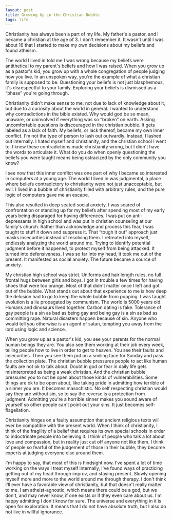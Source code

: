 ```yaml
---
layout: post
title: Growing Up in the Christian Bubble
tags: life
---
```


Christianity has always been a part of my life. My father's a pastor, and I became a christian at the age of 3. I don't remember it. It wasn't until I was about 16 that I started to make my own decisions about my beliefs and found atheism.

The world I lived in told me I was wrong because my beliefs were antithetical to my parent's beliefs and how I was raised. When you grow up as a pastor's kid, you grow up with a whole congregation of people judging how you live. In an unspoken way, you're the example of what a christian family is supposed to be. Questioning your beliefs is not just blasphemous, it's disrespectful to your family. Exploring your beliefs is dismissed as a “phase” you're going through.

Christianity didn't make sense to me; not due to lack of knowledge about it, but due to a curiosity about the world in general. I wanted to understand why contradictions in the bible existed. Why would god be so mean, unaware, or uninvolved if everything was so “broken” on earth. Asking uncomfortable questions is discouraged in the christian bubble. It gets labeled as a lack of faith. My beliefs, or lack thereof, became my own inner conflict. I'm not the type of person to lash out outwardly. Instead, I lashed out internally. I hated myself and christianity, and the christian school I went to. I knew these contradictions made christianity wrong, but I didn't have the words to articulate it. What do you do when openly questioning the beliefs you were taught means being ostracized by the only community you know?

I see now that this inner conflict was one part of why I became so interested in computers at a young age. The world I lived in was judgmental, a place where beliefs contradictory to christianity were not just unacceptable, but evil. I lived in a bubble of christianity filled with arbitrary rules, and the pure logic of computers gave me an escape.

This also resulted in deep seated social anxiety. I was scared of confrontation or standing up for my beliefs after spending most of my early years being disparaged for having differences. I was put on anti-depressants in high school and was put in christian counseling at our family's church. Rather than acknowledge and process this fear, I was taught to stuff it down and suppress it. That “tough it out” approach just masks insecurities instead of resolving them. I retreated into myself, endlessly analyzing the world around me. Trying to identify potential judgment before it happened, to protect myself from being attacked. It turned into defensiveness. I was so far into my head, it took me out of the present. It manifested as social anxiety. The future became a source of anxiety.

My christian high school was strict. Uniforms and hair length rules, no full frontal hugs between girls and boys. I got in trouble a few times for having shoes that were too orange. Most of that didn't matter once I left and got out of the bubble. What stands out about that experience to me is how deep the delusion had to go to keep the whole bubble from popping. I was taught evolution is a lie propagated by communism. The world is 5000 years old. Humans and dinosaurs lived together. Carbon dating is fake. Tolerance of gay people is a sin as bad as being gay and being gay is a sin as bad as committing rape. Natural disasters happen because of sin. Anyone who would tell you otherwise is an agent of satan, tempting you away from the lord using logic and science.

When you grow up as a pastor's kid, you see your parents for the normal human beings they are. You also see them working at their job every week, telling people how to live in order to get to heaven. You see their faults and insecurities. Then you see them put on a smiling face for Sunday and pass the collection plate. The christian bubble pressures people to act like human faults are not ok to talk about. Doubt in god or fear in daily life gets misinterpreted as being a weak christian. And the christian bubble pressures you to not be open about those kinds of vulnerabilities. Some things are ok to be open about, like taking pride in admitting how terrible of a sinner you are. It becomes masochistic. No self respecting christian would say they are without sin, so to say the reverse is a protection from judgment. Admitting you're a horrible sinner makes you sound aware of yourself so other people can't point out your sins. It just becomes self-flagellation.

Christianity hinges on a faulty assumption that ancient religious texts will ever be compatible with the present world. When I think of christianity, I think of the fragility of a belief that requires its own special schools in order to indoctrinate people into believing it. I think of people who talk a lot about love and compassion, but in reality just cut off anyone not like them. I think of people so fearful of the judgement of those in their bubble, they become experts at judging everyone else around them.

I'm happy to say, that most of this is hindsight now. I've spent a lot of time working on the ways I treat myself internally, I've found ways of practicing getting out of my head through improv, and staying present. Slowly opening myself more and more to the world around me through therapy. I don't think I'll ever have a favorable view of christianity, but that doesn't really matter to me. I am atheist-agnostic, which means there could be a god, but we don't, and may never know, if one exists or if they even care about us. I'm happy admitting I don't know for sure. The universe and everything in it is open for exploration. It means that I do not have absolute truth, but I also do not live in willful ignorance.
